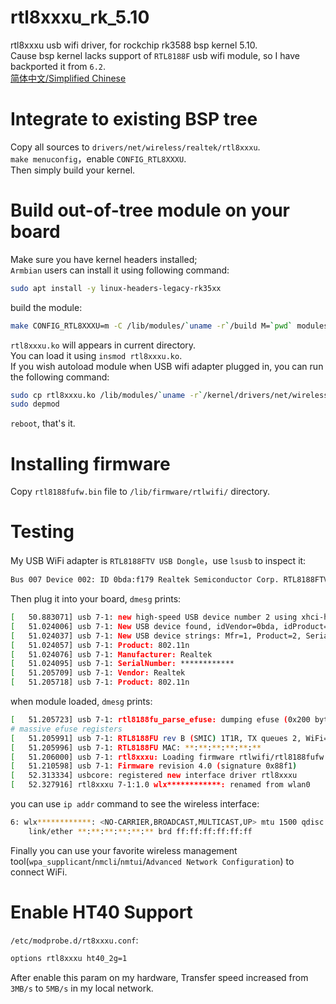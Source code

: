 # rtl8xxxu_rk_5.10
rtl8xxxu usb wifi driver, for rockchip rk3588 bsp kernel 5.10.  
Cause bsp kernel lacks support of `RTL8188F` usb wifi module, so I have backported it from `6.2`.  
[简体中文/Simplified Chinese](./README_zh.md)

# Integrate to existing BSP tree
Copy all sources to `drivers/net/wireless/realtek/rtl8xxxu`.  
`make menuconfig`，enable `CONFIG_RTL8XXXU`.  
Then simply build your kernel.

# Build out-of-tree module on your board 
Make sure you have kernel headers installed;  
`Armbian` users can install it using following command:  
```bash
sudo apt install -y linux-headers-legacy-rk35xx
```
build the module:
```bash
make CONFIG_RTL8XXXU=m -C /lib/modules/`uname -r`/build M=`pwd` modules
```
`rtl8xxxu.ko` will appears in current directory.  
You can load it using `insmod rtl8xxxu.ko`.  
If you wish autoload module when USB wifi adapter plugged in, you can run the following command:
```bash
sudo cp rtl8xxxu.ko /lib/modules/`uname -r`/kernel/drivers/net/wireless/rtl8xxxu
sudo depmod
```
`reboot`, that's it.  

# Installing firmware
Copy `rtl8188fufw.bin` file to `/lib/firmware/rtlwifi/` directory.

# Testing
My USB WiFi adapter is `RTL8188FTV USB Dongle`，use `lsusb` to inspect it:
```bash
Bus 007 Device 002: ID 0bda:f179 Realtek Semiconductor Corp. RTL8188FTV 802.11b/g/n 1T1R 2.4G WLAN Adapter
```
Then plug it into your board, `dmesg` prints:
```bash
[   50.883071] usb 7-1: new high-speed USB device number 2 using xhci-hcd
[   51.024006] usb 7-1: New USB device found, idVendor=0bda, idProduct=f179, bcdDevice= 0.00
[   51.024037] usb 7-1: New USB device strings: Mfr=1, Product=2, SerialNumber=3
[   51.024057] usb 7-1: Product: 802.11n
[   51.024076] usb 7-1: Manufacturer: Realtek
[   51.024095] usb 7-1: SerialNumber: ************
[   51.205709] usb 7-1: Vendor: Realtek
[   51.205718] usb 7-1: Product: 802.11n
```
when module loaded, `dmesg` prints:
```bash
[   51.205723] usb 7-1: rtl8188fu_parse_efuse: dumping efuse (0x200 bytes):
# massive efuse registers
[   51.205991] usb 7-1: RTL8188FU rev B (SMIC) 1T1R, TX queues 2, WiFi=1, BT=0, GPS=0, HI PA=0
[   51.205996] usb 7-1: RTL8188FU MAC: **:**:**:**:**:**
[   51.206000] usb 7-1: rtl8xxxu: Loading firmware rtlwifi/rtl8188fufw.bin
[   51.210598] usb 7-1: Firmware revision 4.0 (signature 0x88f1)
[   52.313334] usbcore: registered new interface driver rtl8xxxu
[   52.327916] rtl8xxxu 7-1:1.0 wlx************: renamed from wlan0
```
you can use `ip addr` command to see the wireless interface:
```bash
6: wlx************: <NO-CARRIER,BROADCAST,MULTICAST,UP> mtu 1500 qdisc mq state DOWN group default qlen 1000
    link/ether **:**:**:**:**:** brd ff:ff:ff:ff:ff:ff
```
Finally you can use your favorite wireless management tool(`wpa_supplicant`/`nmcli`/`nmtui`/`Advanced Network Configuration`) to connect WiFi.

# Enable HT40 Support
`/etc/modprobe.d/rt8xxxu.conf`:
```bash
options rtl8xxxu ht40_2g=1
```
After enable this param on my hardware, Transfer speed increased from `3MB/s` to `5MB/s` in my local network.